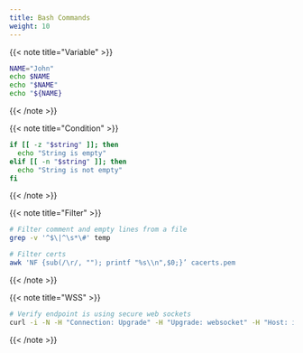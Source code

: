 ```yaml
---
title: Bash Commands
weight: 10
---
```


<!-- Variable -->
{{< note title="Variable" >}}

```bash
NAME="John"
echo $NAME
echo "$NAME"
echo "${NAME}
```

{{< /note >}}

<!-- Condition -->
{{< note title="Condition" >}}

```bash
if [[ -z "$string" ]]; then
  echo "String is empty"
elif [[ -n "$string" ]]; then
  echo "String is not empty"
fi
```

{{< /note >}}

<!-- Filter -->
{{< note title="Filter" >}}

```bash
# Filter comment and empty lines from a file
grep -v '^$\|^\s*\#' temp

# Filter certs
awk 'NF {sub(/\r/, ""); printf "%s\\n",$0;}’ cacerts.pem
```

{{< /note >}}

<!-- Validate WSS -->
{{< note title="WSS" >}}

```bash
# Verify endpoint is using secure web sockets
curl -i -N -H "Connection: Upgrade" -H "Upgrade: websocket" -H "Host: ikotak.com" -H "Origin: https://ikotak.com" https://ikotak.com -k
```

{{< /note >}}
